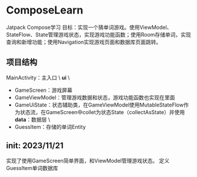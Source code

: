 # ComposeLearn
Jatpack Compose学习
目标：实现一个猜单词游戏。使用ViewModel、StateFlow、State管理游戏状态，实现游戏功能函数；使用Room存储单词，实现查询和新增功能；使用Navigation实现游戏页面和数据库页面跳转。

## 项目结构
MainActivity：主入口 \\
**ui** \\
- GameScreen：游戏屏幕
- GameViewModel：管理游戏数据和状态，游戏功能函数也实现在里面
- GameUiState：状态辅助类，在GameViewModel使用MutableStateFlow作为状态流，在GameScreen中collet为状态State（collectAsState）并使用
**data**：数据层 \\
- GuessItem：存储的单词Entity

## init: 2023/11/21
实现了使用GameScreen简单界面，和ViewModel管理游戏状态。
定义GuessItem单词数据库
